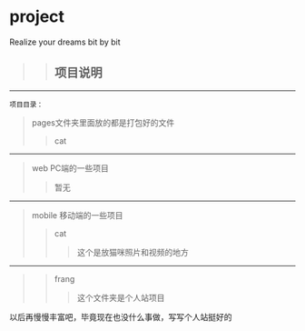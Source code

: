 <!--
 * @Author: 方家亮
-->
# project
Realize your dreams bit by bit

>>## 项目说明
----
    项目目录：
>pages文件夹里面放的都是打包好的文件
>>cat
----
>web PC端的一些项目
>>暂无
----
>mobile 移动端的一些项目
>>cat
>>>这个是放猫咪照片和视频的地方
----
>>frang
>>>这个文件夹是个人站项目


以后再慢慢丰富吧，毕竟现在也没什么事做，写写个人站挺好的

